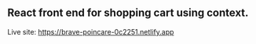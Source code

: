 ## React front end for shopping cart using context.

Live site: https://brave-poincare-0c2251.netlify.app
